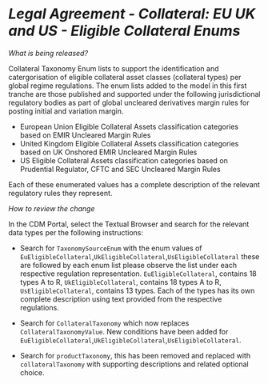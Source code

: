 # *Legal Agreement - Collateral: EU UK and US - Eligible Collateral Enums*

_What is being released?_

Collateral Taxonomy Enum lists to support the identification and catergorisation of eligible collateral asset classes (collateral types) per global regime regulations. The enum lists added to the model in this first tranche are those published and supported under the following jurisdictional regulatory bodies as part of global uncleared derivatives margin rules for posting initial and variation margin.

- European Union Eligible Collateral Assets classification categories based on EMIR Uncleared Margin Rules
- United Kingdom Eligible Collateral Assets classification categories based on UK Onshored EMIR Uncleared Margin Rules
- US Eligible Collateral Assets classification categories based on Prudential Regulator, CFTC and SEC Uncleared Margin Rules

Each of these enumerated values has a complete description of the relevant regulatory rules they represent.

_How to review the change_

In the CDM Portal, select the Textual Browser and search for the relevant data types per the following instructions:
- Search for `TaxonomySourceEnum` with the enum values of `EuEligibleCollateral`,`UkEligibleCollateral`,`UsEligibleCollateral` these are followed by each enum list please observe the list under each respective regulation representation. `EuEligibleCollateral`, contains 18 types A to R, `UkEligibleCollateral`, contains 18 types A to R, `UsEligibleCollateral`, contains 13 types. Each of the types has its own complete description using text provided from the respective regulations.

- Search for `CollateralTaxonomy` which now replaces `CollateralTaxonomyValue`. New conditions have been added for `EuEligibleCollateral`,`UkEligibleCollateral`,`UsEligibleCollateral`.

- Search for `productTaxonomy`, this has been removed and replaced with `collateralTaxonomy` with supporting descriptions and related optional choice.








